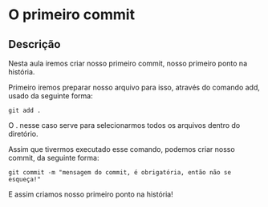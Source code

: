 # O primeiro commit

## Descrição

Nesta aula iremos criar nosso primeiro commit, nosso primeiro ponto na história.

Primeiro iremos preparar nosso arquivo para isso, através do comando add, usado da seguinte forma:

`git add .`

O . nesse caso serve para selecionarmos todos os arquivos dentro do diretório.

Assim que tivermos executado esse comando, podemos criar nosso commit, da seguinte forma:

`git commit -m "mensagem do commit, é obrigatória, então não se esqueça!"`

E assim criamos nosso primeiro ponto na história!
